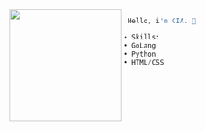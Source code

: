 <img align="left" height="200" src="https://avatars.githubusercontent.com/u/106610240?v=4"/>

```asm
 Hello, i'm CIA. 👋
```
```py
⋆ Skills:
• GoLang
• Python
• HTML/CSS
```
